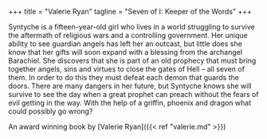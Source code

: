 +++
title = "Valerie Ryan"
tagline = "Seven of I: Keeper of the Words"
+++

Syntyche is a fifteen-year-old girl who lives in a world struggling to survive the aftermath of religious wars and a
controlling government. Her unique ability to see guardian angels has left her an outcast, but little does she know
that her gifts will soon expand with a blessing from the archangel Barachiel. She discovers that she is part of an old
prophecy that must bring together angels, sins and virtues to close the gates of Hell – all seven of them. In order to
do this they must defeat each demon that guards the doors. There are many dangers in her future, but Syntyche knows she
will survive to see the day when a great prophet can preach without the fears of evil getting in the way. With the help
of a griffin, phoenix and dragon what could possibly go wrong?

An award winning book by [Valerie Ryan]({{< ref "valerie.md" >}})


